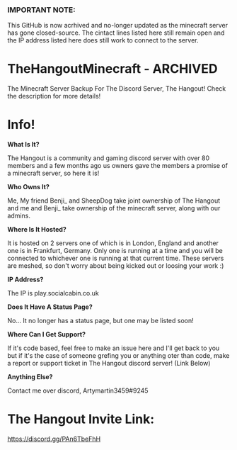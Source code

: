 ### IMPORTANT NOTE:
This GitHub is now acrhived and no-longer updated as the minecraft server has gone closed-source.
The cintact lines listed here still remain open and the IP address listed here does still work to connect to the server.


# TheHangoutMinecraft - ARCHIVED
The Minecraft Server Backup For The Discord Server, The Hangout! Check the description for more details!


# Info!
**What Is It?**

The Hangout is a community and gaming discord server with over 80 members and a few months ago us owners gave the members a promise of a minecraft server, so here it is!



**Who Owns It?**

Me, My friend Benji_ and SheepDog take joint ownership of The Hangout and me and Benji_ take ownership of the minecraft server, along with our admins.



**Where Is It Hosted?**

It is hosted on 2 servers one of which is in London, England and another one is in Frankfurt, Germany. Only one is running at a time and you will be connected to whichever one is running at that current time. These servers are meshed, so don't worry about being kicked out or loosing your work :)



**IP Address?**

The IP is play.socialcabin.co.uk



**Does It Have A Status Page?**

No... It no longer has a status page, but one may be listed soon!



**Where Can I Get Support?**

If it's code based, feel free to make an issue here and I'll get back to you but if it's the case of someone grefing you or anything oter than code, make a report 
or support ticket in The Hangout discord server! (Link Below)



**Anything Else?**

Contact me over discord, Artymartin3459#9245



# The Hangout Invite Link:
https://discord.gg/PAn6TbeFhH

